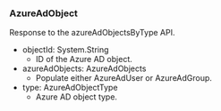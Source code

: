 ### AzureAdObject
Response to the azureAdObjectsByType API.

- objectId: System.String
  - ID of the Azure AD object.
- azureAdObjects: AzureAdObjects
  - Populate either AzureAdUser or AzureAdGroup.
- type: AzureAdObjectType
  - Azure AD object type.
